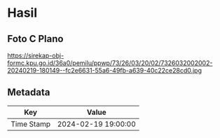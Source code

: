 # Hasil

## Foto C Plano

https://sirekap-obj-formc.kpu.go.id/36a0/pemilu/ppwp/73/26/03/20/02/7326032002002-20240219-180149--fc2e6631-55a6-49fb-a639-40c22ce28cd0.jpg


## Metadata

| Key        | Value               |
| ---------- | ------------------- |
| Time Stamp | 2024-02-19 19:00:00 |



